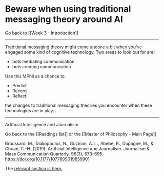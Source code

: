 # Beware when using traditional messaging theory around AI

Go back to [[Week 3 - Introduction]]

---

Traditional messaging theory might come undone a bit when you've engaged some kind of cognitive technology. Two areas to look out for are:

- bots mediating communication
- bots creating communication

Use this MPhil as a chance to:

- Predict
- Record
- Reflect

the changes to traditional messaging theories you encounter when these technologies are in play.

---

Artificial Intelligence and Journalism

Go back to the [[Readings list]] or the [[Master of Philosophy - Main Page]]

Broussard, M., Diakopoulos, N., Guzman, A. L., Abebe, R., Dupagne, M., & Chuan, C.-H. (2019). Artificial Intelligence and Journalism. Journalism & Mass Communication Quarterly, 96(3), 673–695. https://doi.org/10.1177/1077699019859901


The [relevant section is here.](https://journals.sagepub.com/doi/pdf/10.1177/1077699019859901?casa_token=odIB-zGT0CoAAAAA:MKFKTAseky-DUqVAVmy5WZYjj0Hbc1hWW8JoZZMEdulyq51CCZjh0EKcjclvumptO7LKh5V5XIrqag)